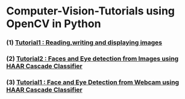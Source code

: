 # Computer-Vision-Tutorials using OpenCV in Python


### (1) [Tutorial1 : Reading,writing and displaying images](https://github.com/NitinNandeshwar/Computer-Vision-Tutorials/blob/main/Tutorial1.ipynb)

### (2) [Tutorial2 : Faces and Eye detection from Images using HAAR Cascade Classifier](https://github.com/NitinNandeshwar/Computer-Vision-Tutorials/blob/main/Tutorial2.ipynb)

### (3) [Tutorial1 : Face and Eye Detection from Webcam using HAAR Cascade Classifier](https://github.com/NitinNandeshwar/Computer-Vision-Tutorials/blob/main/Tutorial3.ipynb)

